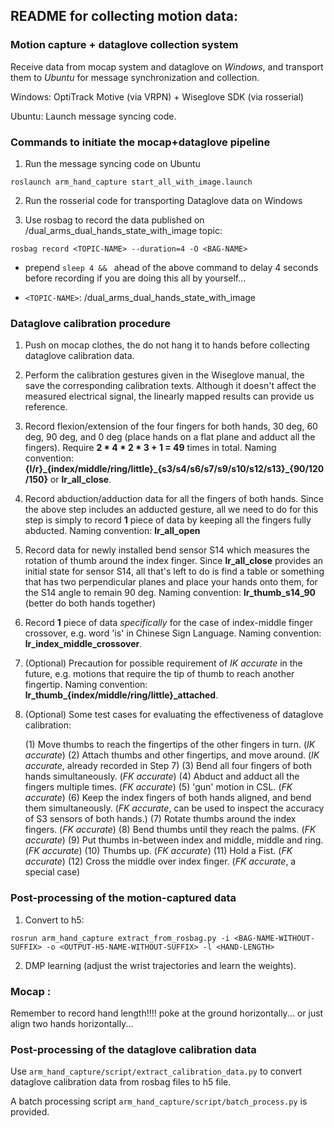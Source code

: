 ## README for collecting motion data:


### Motion capture + dataglove collection system

Receive data from mocap system and dataglove on *Windows*, and transport them to *Ubuntu* for message synchronization and collection.

Windows: OptiTrack Motive (via VRPN) + Wiseglove SDK (via rosserial)

Ubuntu: Launch message syncing code.

### Commands to initiate the mocap+dataglove pipeline

1. Run the message syncing code on Ubuntu
```shell
roslaunch arm_hand_capture start_all_with_image.launch
```

2. Run the rosserial code for transporting Dataglove data on Windows

3. Use rosbag to record the data published on /dual_arms_dual_hands_state_with_image topic:

```shell
rosbag record <TOPIC-NAME> --duration=4 -O <BAG-NAME>
```

* prepend ```sleep 4 && ``` ahead of the above command to delay 4 seconds before recording if you are doing this all by yourself...

* ```<TOPIC-NAME>```: /dual_arms_dual_hands_state_with_image


### Dataglove calibration procedure
1. Push on mocap clothes, the do not hang it to hands before collecting dataglove calibration data.

2. Perform the calibration gestures given in the Wiseglove manual, the save the corresponding calibration texts.
Although it doesn't affect the measured electrical signal, the linearly mapped results can provide us reference.

3. Record flexion/extension of the four fingers for both hands, 30 deg, 60 deg, 90 deg, and 0 deg (place hands on a flat plane and adduct all the fingers). Require **2 * 4 * 2 * 3 + 1 = 49** times in total.
  Naming convention: **{l/r}\_{index/middle/ring/little}\_{s3/s4/s6/s7/s9/s10/s12/s13}\_{90/120/150}** or **lr_all_close**.

4. Record abduction/adduction data for all the fingers of both hands. Since the above step includes an adducted gesture, all we need to do for this step is simply to record **1** piece of data by keeping all the fingers fully abducted.
  Naming convention: **lr_all_open**

5. Record data for newly installed bend sensor S14 which measures the rotation of thumb around the index finger. Since **lr_all_close** provides an initial state for sensor S14, all that's left to do is find a table or something that has two perpendicular planes and place your hands onto them, for the S14 angle to remain 90 deg.
  Naming convention: **lr_thumb_s14_90** (better do both hands together)

6. Record **1** piece of data *specifically* for the case of index-middle finger crossover, e.g. word 'is' in Chinese Sign Language.
  Naming convention: **lr_index_middle_crossover**.

7. (Optional) Precaution for possible requirement of *IK accurate* in the future, e.g. motions that require the tip of thumb to reach another fingertip.
  Naming convention: **lr_thumb_{index/middle/ring/little}_attached**.

8. (Optional) Some test cases for evaluating the effectiveness of dataglove calibration:

    (1) Move thumbs to reach the fingertips of the other fingers in turn. (*IK accurate*)
    (2) Attach thumbs and other fingertips, and move around. (*IK accurate*, already recorded in Step 7)
    (3) Bend all four fingers of both hands simultaneously. (*FK accurate*)
    (4) Abduct and adduct all the fingers multiple times. (*FK accurate*)
    (5) 'gun' motion in CSL. (*FK accurate*)
    (6) Keep the index fingers of both hands aligned, and bend them simultaneously. (*FK accurate*, can be used to inspect the accuracy of S3 sensors of both hands.)
    (7) Rotate thumbs around the index fingers. (*FK accurate*)
    (8) Bend thumbs until they reach the palms. (*FK accurate*)
    (9) Put thumbs in-between index and middle, middle and ring. (*FK accurate*)
    (10) Thumbs up. (*FK accurate*)
    (11) Hold a Fist. (*FK accurate*)
    (12) Cross the middle over index finger. (*FK accurate*, a special case)


### Post-processing of the motion-captured data
1. Convert to h5:
```shell
rosrun arm_hand_capture extract_from_rosbag.py -i <BAG-NAME-WITHOUT-SUFFIX> -o <OUTPUT-H5-NAME-WITHOUT-SUFFIX> -l <HAND-LENGTH>
```

2. DMP learning (adjust the wrist trajectories and learn the weights).



### Mocap :

Remember to record hand length!!!! poke at the ground horizontally... or just align two hands horizontally...



### Post-processing of the dataglove calibration data

Use ```arm_hand_capture/script/extract_calibration_data.py``` to convert dataglove calibration data from rosbag files to h5 file.

A batch processing script ```arm_hand_capture/script/batch_process.py``` is provided.
